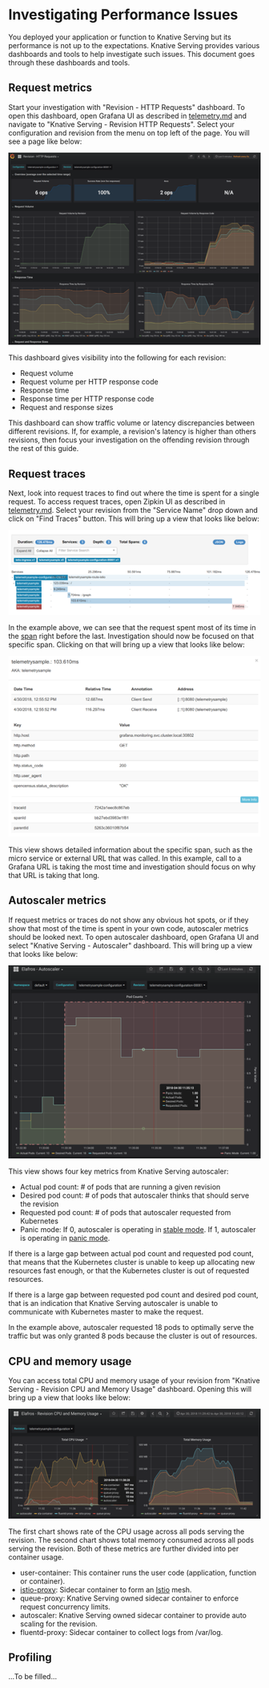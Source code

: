 # Investigating Performance Issues

You deployed your application or function to Knative Serving but its performance
is not up to the expectations. Knative Serving provides various dashboards and
tools to help investigate such issues. This document goes through these
dashboards and tools.

## Request metrics

Start your investigation with "Revision - HTTP Requests" dashboard. To open this
dashboard, open Grafana UI as described in [telemetry.md](../telemetry.md) and
navigate to "Knative Serving - Revision HTTP Requests". Select your
configuration and revision from the menu on top left of the page. You will see a
page like below:

![Knative Serving - Revision HTTP Requests](images/request_dash1.png)

This dashboard gives visibility into the following for each revision:

- Request volume
- Request volume per HTTP response code
- Response time
- Response time per HTTP response code
- Request and response sizes

This dashboard can show traffic volume or latency discrepancies between
different revisions. If, for example, a revision's latency is higher than others
revisions, then focus your investigation on the offending revision through the
rest of this guide.

## Request traces

Next, look into request traces to find out where the time is spent for a single
request. To access request traces, open Zipkin UI as described in
[telemetry.md](../telemetry.md). Select your revision from the "Service Name"
drop down and click on "Find Traces" button. This will bring up a view that
looks like below:

![Zipkin - Trace Overview](images/zipkin1.png)

In the example above, we can see that the request spent most of its time in the
[span](https://github.com/opentracing/specification/blob/master/specification.md#the-opentracing-data-model)
right before the last. Investigation should now be focused on that specific
span. Clicking on that will bring up a view that looks like below:

![Zipkin - Span Details](images/zipkin2.png)

This view shows detailed information about the specific span, such as the micro
service or external URL that was called. In this example, call to a Grafana URL
is taking the most time and investigation should focus on why that URL is taking
that long.

## Autoscaler metrics

If request metrics or traces do not show any obvious hot spots, or if they show
that most of the time is spent in your own code, autoscaler metrics should be
looked next. To open autoscaler dashboard, open Grafana UI and select "Knative
Serving - Autoscaler" dashboard. This will bring up a view that looks like
below:

![Knative Serving - Autoscaler](images/autoscaler_dash1.png)

This view shows four key metrics from Knative Serving autoscaler:

- Actual pod count: # of pods that are running a given revision
- Desired pod count: # of pods that autoscaler thinks that should serve the
  revision
- Requested pod count: # of pods that autoscaler requested from Kubernetes
- Panic mode: If 0, autoscaler is operating in
  [stable mode](../../pkg/autoscaler/README.md#stable-mode). If 1, autoscaler is
  operating in [panic mode](../../pkg/autoscaler/README.md#panic-mode).

If there is a large gap between actual pod count and requested pod count, that
means that the Kubernetes cluster is unable to keep up allocating new resources
fast enough, or that the Kubernetes cluster is out of requested resources.

If there is a large gap between requested pod count and desired pod count, that
is an indication that Knative Serving autoscaler is unable to communicate with
Kubernetes master to make the request.

In the example above, autoscaler requested 18 pods to optimally serve the
traffic but was only granted 8 pods because the cluster is out of resources.

## CPU and memory usage

You can access total CPU and memory usage of your revision from "Knative
Serving - Revision CPU and Memory Usage" dashboard. Opening this will bring up a
view that looks like below:

![Knative Serving - Revision CPU and Memory Usage](images/cpu_dash1.png)

The first chart shows rate of the CPU usage across all pods serving the
revision. The second chart shows total memory consumed across all pods serving
the revision. Both of these metrics are further divided into per container
usage.

- user-container: This container runs the user code (application, function or
  container).
- [istio-proxy](https://github.com/istio/proxy): Sidecar container to form an
  [Istio](https://istio.io/docs/concepts/what-is-istio/overview.html) mesh.
- queue-proxy: Knative Serving owned sidecar container to enforce request
  concurrency limits.
- autoscaler: Knative Serving owned sidecar container to provide auto scaling
  for the revision.
- fluentd-proxy: Sidecar container to collect logs from /var/log.

## Profiling

...To be filled...
